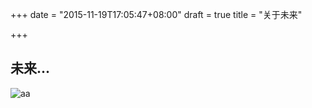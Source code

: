 +++
date = "2015-11-19T17:05:47+08:00"
draft = true
title = "关于未来"

+++

## 未来...

![aa](http://qxiong133.github.io/DeepinScrot-0216.png)
